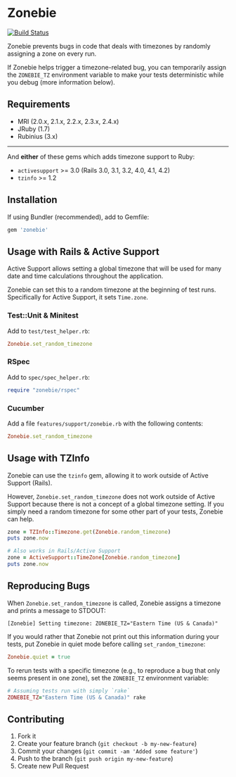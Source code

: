 # Zonebie

[![Build Status](https://secure.travis-ci.org/alindeman/zonebie.svg)](http://travis-ci.org/alindeman/zonebie)

Zonebie prevents bugs in code that deals with timezones by randomly assigning a
zone on every run.

If Zonebie helps trigger a timezone-related bug, you can temporarily assign the
`ZONEBIE_TZ` environment variable to make your tests deterministic while you
debug (more information below).

## Requirements

* MRI (2.0.x, 2.1.x, 2.2.x, 2.3.x, 2.4.x)
* JRuby (1.7)
* Rubinius (3.x)

***

And **either** of these gems which adds timezone support to Ruby:

* `activesupport` >= 3.0 (Rails 3.0, 3.1, 3.2, 4.0, 4.1, 4.2)
* `tzinfo` >= 1.2

## Installation

If using Bundler (recommended), add to Gemfile:

````ruby
gem 'zonebie'
````

## Usage with Rails & Active Support

Active Support allows setting a global timezone that will be used for many date
and time calculations throughout the application.

Zonebie can set this to a random timezone at the beginning of test runs.
Specifically for Active Support, it sets `Time.zone`.

### Test::Unit & Minitest

Add to `test/test_helper.rb`:

```ruby
Zonebie.set_random_timezone
```

### RSpec

Add to `spec/spec_helper.rb`:

```ruby
require "zonebie/rspec"
```

### Cucumber

Add a file `features/support/zonebie.rb` with the following contents:

```ruby
Zonebie.set_random_timezone
```

## Usage with TZInfo

Zonebie can use the `tzinfo` gem, allowing it to work outside of Active Support
(Rails).

However, `Zonebie.set_random_timezone` does not work outside of Active Support
because there is not a concept of a global timezone setting. If you simply need
a random timezone for some other part of your tests, Zonebie can help.

```ruby
zone = TZInfo::Timezone.get(Zonebie.random_timezone)
puts zone.now

# Also works in Rails/Active Support
zone = ActiveSupport::TimeZone[Zonebie.random_timezone]
puts zone.now
```

## Reproducing Bugs

When `Zonebie.set_random_timezone` is called, Zonebie assigns a timezone and
prints a message to STDOUT:

```
[Zonebie] Setting timezone: ZONEBIE_TZ="Eastern Time (US & Canada)"
```

If you would rather that Zonebie not print out this information during your
tests, put Zonebie in quiet mode before calling `set_random_timezone`:

```ruby
Zonebie.quiet = true
```

To rerun tests with a specific timezone (e.g., to reproduce a bug that only
seems present in one zone), set the `ZONEBIE_TZ` environment variable:

```ruby
# Assuming tests run with simply `rake`
ZONEBIE_TZ="Eastern Time (US & Canada)" rake
```

## Contributing

1. Fork it
2. Create your feature branch (`git checkout -b my-new-feature`)
3. Commit your changes (`git commit -am 'Added some feature'`)
4. Push to the branch (`git push origin my-new-feature`)
5. Create new Pull Request
